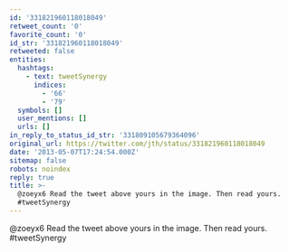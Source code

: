 ```yaml
---
id: '331821960118018049'
retweet_count: '0'
favorite_count: '0'
id_str: '331821960118018049'
retweeted: false
entities:
  hashtags:
    - text: tweetSynergy
      indices:
        - '66'
        - '79'
  symbols: []
  user_mentions: []
  urls: []
in_reply_to_status_id_str: '331809105679364096'
original_url: https://twitter.com/jth/status/331821960118018049
date: '2013-05-07T17:24:54.000Z'
sitemap: false
robots: noindex
reply: true
title: >-
  @zoeyx6 Read the tweet above yours in the image. Then read yours.
  #tweetSynergy
---
```


@zoeyx6 Read the tweet above yours in the image. Then read yours. #tweetSynergy